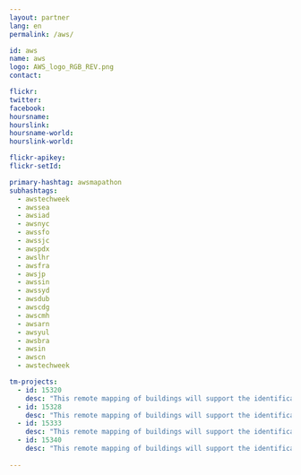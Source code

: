 ```yaml
---
layout: partner
lang: en
permalink: /aws/

id: aws
name: aws
logo: AWS_logo_RGB_REV.png
contact: 

flickr:
twitter: 
facebook: 
hoursname: 
hourslink: 
hoursname-world: 
hourslink-world: 

flickr-apikey:
flickr-setId:

primary-hashtag: awsmapathon
subhashtags:
  - awstechweek
  - awssea
  - awsiad
  - awsnyc
  - awssfo
  - awssjc
  - awspdx
  - awslhr
  - awsfra
  - awsjp
  - awssin
  - awssyd
  - awsdub
  - awscdg
  - awscmh
  - awsarn
  - awsyul
  - awsbra
  - awsin
  - awscn
  - awstechweek

tm-projects:
  - id: 15320
    desc: "This remote mapping of buildings will support the identification and characterization of settlements, as well as the implementation of planned activities and largely the generation of data for humanitarian activities."
  - id: 15328
    desc: "This remote mapping of buildings will support the identification and characterization of settlements, as well as the implementation of planned activities and largely the generation of data for humanitarian activities."
  - id: 15333
    desc: "This remote mapping of buildings will support the identification and characterization of settlements, as well as the implementation of planned activities and largely the generation of data for humanitarian activities."
  - id: 15340
    desc: "This remote mapping of buildings will support the identification and characterization of settlements, as well as the implementation of planned activities and largely the generation of data for humanitarian activities."
    
---
```


